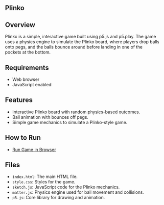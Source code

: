 ## Plinko

## Overview

Plinko is a simple, interactive game built using p5.js and p5.play. The game uses a physics engine to simulate the Plinko board, where players drop balls onto pegs, and the balls bounce around before landing in one of the pockets at the bottom.

## Requirements

- Web browser
- JavaScript enabled

## Features

- Interactive Plinko board with random physics-based outcomes.
- Ball animation with bounces off pegs.
- Simple game mechanics to simulate a Plinko-style game.

## How to Run

- [Run Game in Browser](kingqwerty6259.itch.io/Plinko)

## Files

- `index.html`: The main HTML file.
- `style.css`: Styles for the game.
- `sketch.js`: JavaScript code for the Plinko mechanics.
- `matter.js`: Physics engine used for ball movement and collisions.
- `p5.js`: Core library for drawing and animation.


